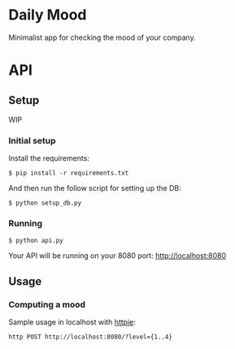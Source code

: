 Daily Mood
==========

Minimalist app for checking the mood of your company.


API
===

## Setup

WIP

### Initial setup

Install the requirements:
```
$ pip install -r requirements.txt
```

And then run the follow script for setting up the DB:
```
$ python setup_db.py
```

### Running

``` bash
$ python api.py
```

Your API will be running on your 8080 port:
[http://localhost:8080](http://localhost:8080/)


## Usage

### Computing a mood
Sample usage in localhost with [httpie](https://github.com/jakubroztocil/httpie):

```
http POST http://localhost:8080/?level={1..4}
```
